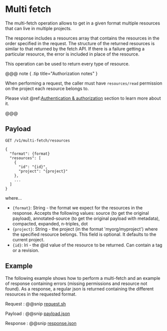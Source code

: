 # Multi fetch

The multi-fetch operation allows to get in a given format multiple resources that can live in multiple projects.

The response includes a resources array that contains the resources in the order specified in the request. 
The structure of the returned resources is similar to that returned by the fetch API. 
If there is a failure getting a particular resource, the error is included in place of the resource.

This operation can be used to return every type of resource.

@@@ note { .tip title="Authorization notes" }

When performing a request, the caller must have `resources/read` permission on the project each resource belongs to.

Please visit @ref:[Authentication & authorization](authentication.md) section to learn more about it.

@@@

## Payload

```
GET /v1/multi-fetch/resources

{
  "format": {format}
  "resources": [
    {
      "id": "{id}",
      "project": "{project}"
    },
    ...
  ]
}
```

where...

- `{format}`: String - the format we expect for the resources in the response. 
Accepts the following values: source (to get the original payload), annotated-source (to get the original payload with metadata), compacted, expanded, n-triples, dot
- `{project}`: String - the project (in the format 'myorg/myproject') where the specified resource belongs. This field
  is optional. It defaults to the current project.
- `{id}`: Iri - the @id value of the resource to be returned. Can contain a tag or a revision.

## Example

The following example shows how to perform a multi-fetch and an example of response
containing errors (missing permissions and resource not found).
As a response, a regular json is returned containing the different resources in the requested format.

Request
:   @@snip [request.sh](assets/multi-fetch/request.sh)

Payload
:   @@snip [payload.json](assets/multi-fetch/payload.json)

Response
:   @@snip [response.json](assets/multi-fetch/response.json)

